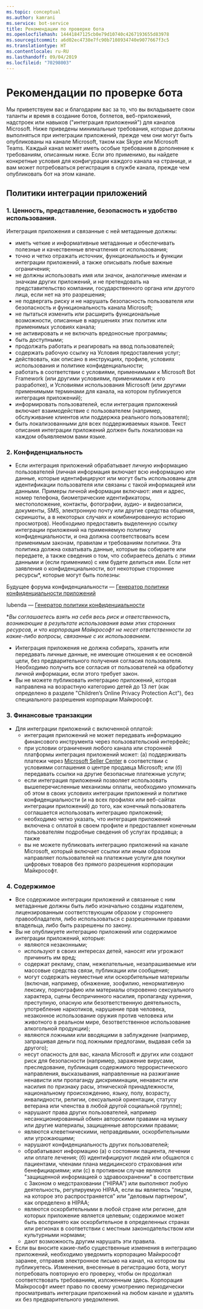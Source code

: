 ```yaml
---
ms.topic: conceptual
ms.author: kamrani
ms.service: bot-service
title: Рекомендации по проверке бота
ms.openlocfilehash: 14441847125cb0e79d10740c4267193655d83978
ms.sourcegitcommit: a6d02ec4738e7fc90b7108934740e9077667f3c5
ms.translationtype: HT
ms.contentlocale: ru-RU
ms.lasthandoff: 09/04/2019
ms.locfileid: "70298003"
---
```

# <a name="bot-review-guidelines"></a>Рекомендации по проверке бота

Мы приветствуем вас и благодарим вас за то, что вы вкладываете свои таланты и время в создание ботов, ботлетов, веб-приложений, надстроек или навыков ("интеграция приложений") для каналов Microsoft. Ниже приведены минимальные требования, которые должны выполняться при интеграции приложений, прежде чем они могут быть опубликованы на канале Microsoft, таком как Skype или Microsoft Teams. Каждый канал может иметь особые требования в дополнение к требованиям, описанным ниже. Если это применимо, вы найдете конкретные условия для конфигурации каждого канала на странице, и вам может потребоваться регистрация в службе канала, прежде чем опубликовать бот на этом канале.

## <a name="app-integration-policies"></a>Политики интеграции приложений
### <a name="1-value-representation-security-and-usability"></a>1. Ценность, представление, безопасность и удобство использования.

Интеграция приложения и связанные с ней метаданные должны:

- иметь четкие и информативные метаданные и обеспечивать полезные и качественные впечатления от использования;
- точно и четко отражать источник, функциональность и функции интеграции приложений, а также описывать любые важные ограничения;
- не должны использовать имя или значок, аналогичные именам и значкам других приложений, и не претендовать на представительство компании, государственного органа или другого лица, если нет на это разрешения;
- не подвергать риску и не нарушать безопасность пользователя или безопасность и функциональность канала Microsoft;
- не пытаться изменить или расширить функциональные возможности, описанные в нарушениях этих политик или применимых условиях канала;
- не активировать и не включать вредоносные программы;
- быть доступными;
- продолжать работать и реагировать на ввод пользователей; 
- содержать рабочую ссылку на Условия предоставления услуг;
- действовать, как описано в инструкциях, профиле, условиях использования и политике конфиденциальности;
- работать в соответствии с условиями, применимыми к Microsoft Bot Framework (или другими условиями, применимыми к его разработке), и Условиями использования Microsoft (или другими применимыми терминами для канала, на котором публикуется интеграция приложений);
- информировать пользователей, если интеграция приложений включает взаимодействие с пользователем (например, обслуживание клиентов или поддержка реального пользователя);
- быть локализованными для всех поддерживаемых языков. Текст описания интеграции приложений должен быть локализован на каждом объявляемом вами языке.

### <a name="2--privacy"></a>2.  Конфиденциальность

- Если интеграция приложений обрабатывает личную информацию пользователей (личная информация включает всю информацию или данные, которые идентифицируют или могут быть использованы для идентификации пользователя или связаны с такой информацией или данными. Примеры личной информации включают: имя и адрес, номер телефона, биометрические идентификаторы, местоположение, контакты, фотографии, аудио- и видеозаписи, документы, SMS, электронную почту или другие средства общения, скриншоты, а в некоторых случаях и комбинированную историю просмотров). Необходимо предоставить выделенную ссылку интеграции приложений на применяемую политику конфиденциальности, и она должна соответствовать всем применимым законам, правилам и требованиям политики. Эта политика должна охватывать данные, которые вы собираете или передаете, а также сведения о том, что собираетесь делать с этими данными и (если применимо) с кем будете делиться ими. Если нет заявления о конфиденциальности, вот некоторые сторонние ресурсы*, которые могут быть полезны:

Будущее форума конфиденциальности — [Генератор политики конфиденциальности приложений](http://www.applicationprivacy.org/do-tools/privacy-policy-generator/)

Iubenda — [Генератор политики конфиденциальности](http://www.iubenda.com/en)

*_Вы соглашаетесь взять на себя весь риск и ответственность, возникающие в результате использования вами этих сторонних ресурсов, и что корпорация Майкрософт не несет ответственности за какие-либо вопросы, связанные с их использованием_.
- Интеграция приложения не должна собирать, хранить или передавать личные данные, не имеющие отношения к ее основной цели, без предварительного получения согласия пользователя. Необходимо получить все согласия от пользователей на обработку личной информации, если этого требует закон. 
- Вы не можете публиковать интеграцию приложений, которая направлена на возрастную категорию детей до 13 лет (как определено в разделе "Children’s Online Privacy Protection Act"), без специального разрешения корпорации Майкрософт.

### <a name="3--financial-transactions"></a>3.  Финансовые транзакции
- Для интеграции приложений с включенной оплатой: 
  - интеграция приложений не может передавать информацию финансового инструмента через пользовательский интерфейс;
  - при условии ограничения любого канала или сторонней платформы интеграция приложений может: (а) поддерживать платежи через [Microsoft Seller Center](https://seller.microsoft.com/) в соответствии с условиями соглашения о центре продавца Microsoft; или (б) передавать ссылки на другие безопасные платежные услуги;
  - если интеграция приложений позволяет использовать вышеперечисленные механизмы оплаты, необходимо упоминать об этом в своих условиях интеграции приложений и политике конфиденциальности (и на всех профилях или веб-сайтах интеграции приложений) до того, как конечный пользователь соглашается использовать интеграцию приложений;
  - необходимо четко указать, что интеграция приложений включена с оплатой в своем профиле и предоставляет конечным пользователям подробные сведения об услугах продавца; а также
  - вы не можете публиковать интеграцию приложений на канале Microsoft, который включает ссылки или иным образом направляет пользователей на платежные услуги для покупки цифровых товаров без прямого разрешения корпорации Майкрософт.

### <a name="4--content"></a>4.  Содержимое 
- Все содержимое интеграции приложений и связанные с ним метаданные должны быть либо изначально созданы издателем, лицензированным соответствующим образом у стороннего правообладателя, либо использоваться с разрешенными правами владельца, либо быть разрешены по закону.
- Вы не опубликуете интеграцию приложений или содержимое интеграции приложений, которые: 
  - являются незаконными;
  - используют в своих интересах детей, наносят или угрожают причинить им вред;
  - содержат рекламу, спам, нежелательные, незапрашиваемые или массовые средства связи, публикации или сообщения;
  - могут содержать неуместные или оскорбительные материалы (включая, например, обнажение, зоофилию, ненормативную лексику, порнографию или материалы откровенно сексуального характера, сцены беспричинного насилия, пропаганду курения, преступную, опасную или безответственную деятельность, употребление наркотиков, нарушение прав человека, незаконное использование оружия против человека или животного в реальном мире, безответственное использование алкогольной продукции);
  - являются ложными или вводящими в заблуждение (например, запрашивая деньги под ложными предлогами, выдавая себя за другого);
  - несут опасность для вас, канала Microsoft и других или создают риск для безопасности (например, заражение вирусами, преследование, публикация содержимого террористического направления, высказывания, направленные на разжигание ненависти или пропаганду дискриминации, ненависти или насилия по признаку расы, этнической принадлежности, национальному происхождению, языку, полу, возрасту, инвалидности, религии, сексуальной ориентации, статусу ветерана или членства в любой другой социальной группе);
  - нарушают права других пользователей, например несанкционированный обмен авторскими правами на музыку или другие материалы, защищенные авторскими правами;
  - являются клеветническими, неправдивыми, оскорбительными или угрожающими;
  - нарушают конфиденциальность других пользователей; 
  - обрабатывают информацию (а) о состоянии пациента, лечении или оплате лечения; (б) идентифицируют людей или общаются с пациентами, членами плана медицинского страхования или бенефициариями; или (c) в противном случае являются "защищенной информацией о здравоохранении" в соответствии с Законом о медстраховании ("HIPAA") или выполняют любую деятельность, регулируемую HIPAA, если вы являетесь "лицом, на которое это распространяется" или "деловым партнером", как определено в HIPAA;
  - являются оскорбительными в любой стране или регионе, для которых приложение является целевым; содержимое может быть воспринято как оскорбительное в определенных странах или регионах в соответствии с местным законодательством или культурными нормами;
  - дают возможность другим нарушать эти правила. 
- Если вы вносите какие-либо существенные изменения в интеграцию приложений, необходимо уведомить корпорацию Майкрософт заранее, отправив электронное письмо на канал, на котором вы публикуетесь.  Изменения, внесенные в регистрацию бота, могут потребовать повторную его проверку, чтобы он продолжал соответствовать требованиям, изложенным здесь.  Корпорация Майкрософт имеет право по своему усмотрению периодически просматривать интеграции приложений на любом канале и удалять их без предварительного уведомления.
